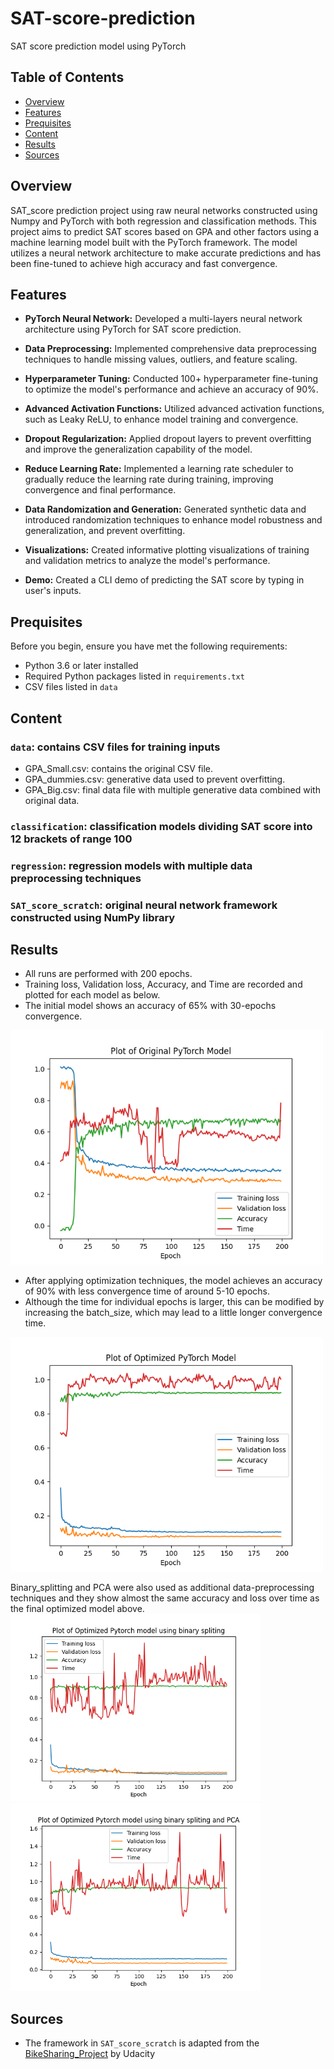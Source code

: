 # SAT-score-prediction

SAT score prediction model using PyTorch

## Table of Contents

- [Overview](#overview)
- [Features](#features)
- [Prequisites](#prequisites)
- [Content](#content)
- [Results](#results)
- [Sources](#sources)


## Overview

SAT_score prediction project using raw neural networks constructed using Numpy and PyTorch with both regression and classification methods. This project aims to predict SAT scores based on GPA and other factors using a machine learning model built with the PyTorch framework. The model utilizes a neural network architecture to make accurate predictions and has been fine-tuned to achieve high accuracy and fast convergence.

## Features
- **PyTorch Neural Network:** Developed a multi-layers neural network architecture using PyTorch for SAT score prediction.

- **Data Preprocessing:** Implemented comprehensive data preprocessing techniques to handle missing values, outliers, and feature scaling.

- **Hyperparameter Tuning:** Conducted 100+ hyperparameter fine-tuning to optimize the model's performance and achieve an accuracy of 90%.

- **Advanced Activation Functions:** Utilized advanced activation functions, such as Leaky ReLU, to enhance model training and convergence.

- **Dropout Regularization:** Applied dropout layers to prevent overfitting and improve the generalization capability of the model.

- **Reduce Learning Rate:** Implemented a learning rate scheduler to gradually reduce the learning rate during training, improving convergence and final performance.

- **Data Randomization and Generation:** Generated synthetic data and introduced randomization techniques to enhance model robustness and generalization, and prevent overfitting.

- **Visualizations:** Created informative plotting visualizations of training and validation metrics to analyze the model's performance.

- **Demo:** Created a CLI demo of predicting the SAT score by typing in user's inputs.  


## Prequisites

Before you begin, ensure you have met the following requirements:

- Python 3.6 or later installed
- Required Python packages listed in `requirements.txt`
- CSV files listed in `data`

## Content
### `data`: contains CSV files for training inputs
- GPA_Small.csv: contains the original CSV file.
- GPA_dummies.csv: generative data used to prevent overfitting.
- GPA_Big.csv: final data file with multiple generative data combined with original data.
  
### `classification`: classification models dividing SAT score into 12 brackets of range 100

### `regression`: regression models with multiple data preprocessing techniques

### `SAT_score_scratch`: original neural network framework constructed using NumPy library


## Results

- All runs are performed with 200 epochs.  
- Training loss, Validation loss, Accuracy, and Time are recorded and plotted for each model as below.  
- The initial model shows an accuracy of 65% with 30-epochs convergence.
<img src="plotting_results/sat_regression_frame_plot.png" width="500"/>

- After applying optimization techniques, the model achieves an accuracy of 90% with less convergence time of around 5-10 epochs.  
- Although the time for individual epochs is larger, this can be modified by increasing the batch_size, which may lead to a little longer convergence time.  
<img src="plotting_results/sat_regression_final_plot.png" width="500"/>

Binary_splitting and PCA were also used as additional data-preprocessing techniques and they show almost the same accuracy and loss over time as the final optimized model above.  
<img src="plotting_results/sat_regression_binaryspliting_plot.png" width="400"/> <img src="plotting_results/sat_regression_binary_pca.png" width="400"/>

## Sources
- The framework in `SAT_score_scratch` is adapted from the [BikeSharing_Project](https://github.com/udacity/deep-learning-v2-pytorch/tree/c9404fc86181fc3f0906b368697268257f348535/project-bikesharing) by Udacity
